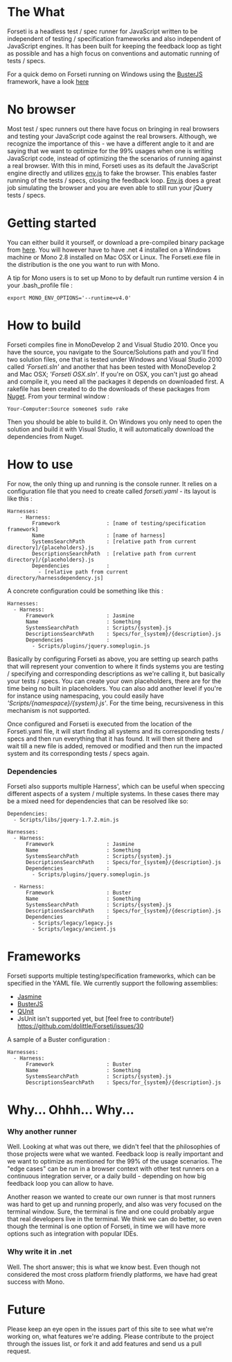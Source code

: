 # The What #
Forseti is a headless test / spec runner for JavaScript written to be independent of testing / specification frameworks and also independent of JavaScript engines. It has been built for keeping the feedback loop as tight as possible and has a high focus on conventions and automatic running of tests / specs.

For a quick demo on Forseti running on Windows using the [BusterJS](http://busterjs.org/) framework, have a look [here](https://vimeo.com/45744794)

# No browser #
Most test / spec runners out there have focus on bringing in real browsers and testing your JavaScript code against the real browsers. Although, we recognize the importance of this - we have a different angle to it and are saying that we want to optimize for the 99% usages when one is writing JavaScript code, instead of optimizing the the scenarios of running against a real browser. With this in mind, Forseti uses as its default the JavaScript engine directly and utilizes [env.js](http://www.envjs.com/) to fake the browser. This enables faster running of the tests / specs, closing the feedback loop. [Env.js](http://www.envjs.com/) does a great job simulating the browser and you are even able to still run your jQuery tests / specs.

# Getting started #

You can either build it yourself, or download a pre-compiled binary package from [here](https://github.com/downloads/dolittlestudios/Forseti/Forseti.zip). You will however have to have .net 4 installed on a Windows machine or Mono 2.8 installed on Mac OSX or Linux. The Forseti.exe file in the distribution is the one you want to run with Mono.  
  
A tip for Mono users is to set up Mono to by default run runtime version 4 in your .bash_profile file :

	export MONO_ENV_OPTIONS='--runtime=v4.0'


# How to build #

Forseti compiles fine in MonoDevelop 2 and Visual Studio 2010. Once you have the source, you navigate to the Source/Solutions path and you'll find two solution files, one that is tested under Windows and Visual Studio 2010 called *'Forseti.sln'* and another that has been tested with MonoDevelop 2 and Mac OSX; *'Forseti OSX.sln'*. If you're on OSX, you can't just go ahead and compile it, you need all the packages it depends on downloaded first. A rakefile has been created to do the downloads of these packages from [Nuget](http://www.nuget.org). 
From your terminal window :

	Your-Computer:Source someone$ sudo rake

Then you should be able to build it.
On Windows you only need to open the solution and build it with Visual Studio, it will automatically download the dependencies from Nuget.

# How to use #

For now, the only thing up and running is the console runner. It relies on a configuration file that you need to create called *forseti.yaml* - its layout is like this : 
	
	Harnesses:
		- Harness:
			Framework				: [name of testing/specification framework]
			Name					: [name of harness]
			SystemsSearchPath		: [relative path from current directory]/{placeholders}.js
			DescriptionsSearchPath	: [relative path from current directory]/{placeholders}.js
			Dependencies            :
			  - [relative path from current directory/harnessdependency.js]

A concrete configuration could be something like this : 

	Harnesses:
	  - Harness:
          Framework					: Jasmine
          Name						: Something
          SystemsSearchPath			: Scripts/{system}.js
          DescriptionsSearchPath	: Specs/for_{system}/{description}.js
          Dependencies              :
            - Scripts/plugins/jquery.someplugin.js
			
Basically by configuring Forseti as above, you are setting up search paths that will represent your convention to where it finds systems you are testing / specifying and corresponding descriptions as we're calling it, but basically your tests / specs. You can create your own placeholders, there are for the time being no built in placeholders. You can also add another level if you're for instance using namespacing, you could easily have *'Scripts/{namespace}/{system}.js'*. For the time being, recursiveness in this mechanism is not supported. 

Once configured and Forseti is executed from the location of the Forseti.yaml file, it will start finding all systems and its corresponding tests / specs and then run everything that it has found. It will then sit there and wait till a new file is added, removed or modified and then run the impacted system and its corresponding tests / specs again.


### Dependencies ###

Forseti also supports multiple Harness', which can be useful when speccing different aspects of a system / multiple systems. In these cases there may be a mixed need for dependencies that can be resolved like so:

	Dependencies:
	  - Scripts/libs/jquery-1.7.2.min.js

	Harnesses:
	  - Harness:
          Framework					: Jasmine
          Name						: Something
          SystemsSearchPath			: Scripts/{system}.js
          DescriptionsSearchPath	: Specs/for_{system}/{description}.js
          Dependencies              :
            - Scripts/plugins/jquery.someplugin.js

	  - Harness:
          Framework					: Buster
          Name						: Something
          SystemsSearchPath			: Scripts/{system}.js
          DescriptionsSearchPath	: Specs/for_{system}/{description}.js
          Dependencies              :
            - Scripts/legacy/legacy.js
            - Scripts/legacy/ancient.js



# Frameworks #
Forseti supports multiple testing/specification frameworks, which can be specified in the YAML file. We currently support the following assemblies:
 - [Jasmine](http://pivotal.github.com/jasmine/) 
 - [BusterJS](http://www.busterjs.org)
 - [QUnit](http://docs.jquery.com/QUnit)
 - JsUnit isn't supported yet, but [feel free to contribute!} https://github.com/dolittle/Forseti/issues/30

A sample of a Buster configuration : 

	Harnesses:
	  - Harness:
	      Framework					: Buster
          Name						: Something
          SystemsSearchPath			: Scripts/{system}.js
          DescriptionsSearchPath	: Specs/for_{system}/{description}.js



# Why... Ohhh... Why... #

### Why another runner ###
Well. Looking at what was out there, we didn't feel that the philosophies of those projects were what we wanted. Feedback loop is really important and we want to optimize as mentioned for the 99% of the usage scenarios. The "edge cases" can be run in a browser context with other test runners on a continuous integration server, or a daily build - depending on how big feedback loop you can allow to have.

Another reason we wanted to create our own runner is that most runners was hard to get up and running properly, and also was very focused on the terminal window. Sure, the terminal is fine and one could probably argue that real developers live in the terminal. We think we can do better, so even though the terminal is one option of Forseti, in time we will have more options such as integration with popular IDEs.

### Why write it in .net ###
Well. The short answer; this is what we know best. Even though not considered the most cross platform friendly platforms, we have had great success with Mono.

# Future #
Please keep an eye open in the issues part of this site to see what we're working on, what features we're adding. Please contribute to the project through the issues list, or fork it and add features and send us a pull request. 
